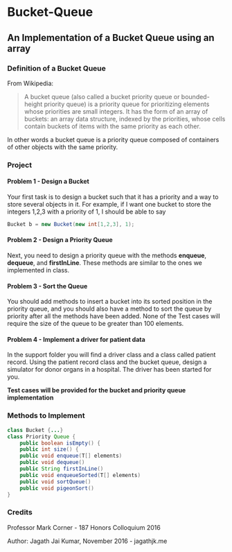 # Bucket-Queue
## An Implementation of a Bucket Queue using an array

### Definition of a Bucket Queue

From Wikipedia:
> A bucket queue (also called a bucket priority queue or bounded-height priority queue) is a priority queue for prioritizing elements whose priorities are small integers. It has the form of an array of buckets: an array data structure, indexed by the priorities, whose cells contain buckets of items with the same priority as each other.

In other words a bucket queue is a priority queue composed of containers of other objects with the same priority.

### Project
#### Problem 1 - Design a Bucket

Your first task is to design a bucket such that it has a priority and a way to store several objects in it. For example, if I want one bucket to store the integers 1,2,3 with a priority of 1, I should be able to say 
```java
Bucket b = new Bucket(new int[1,2,3], 1);
```
#### Problem 2 - Design a Priority Queue

Next, you need to design a priority queue with the methods <b>enqueue</b>, <b>dequeue</b>, and <b>firstInLine</b>. These methods are similar to the ones we implemented in class.

#### Problem 3 - Sort the Queue

You should add methods to insert a bucket into its sorted position in the priority queue, and you should also have a method to sort the queue by priority after all the methods have been added. None of the Test cases will require the size of the queue to be greater than 100 elements.

#### Problem 4 - Implement a driver for patient data

In the support folder you will find a driver class and a class called patient record. Using the patient record class and the bucket queue, design a simulator for donor organs in a hospital. The driver has been started for you.


<b> Test cases will be provided for the bucket and priority queue implementation </b>

### Methods to Implement

```java
class Bucket {...}
class Priority Queue {
  	public boolean isEmpty() {
	public int size() {
	public void enqueue(T[] elements) 
	public void dequeue() 
	public String firstInLine() 
	public void enqueueSorted(T[] elements)
	public void sortQueue()
	public void pigeonSort()
}
```

### Credits
Professor Mark Corner - 187 Honors Colloquium 2016

Author: Jagath Jai Kumar, November 2016 - jagathjk.me

